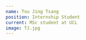 ```yaml
---
name: Tou Jing Tsang
position: Internship Student
current: MSc student at UCL
image: TJ.jpg
---
```

